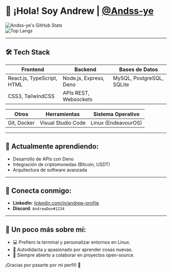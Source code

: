 # 👋 ¡Hola! Soy Andrew | [@Andss-ye](https://github.com/Andss-ye)

![Andss-ye's GitHub Stats](https://github-readme-stats.vercel.app/api?username=Andss-ye&show_icons=true&theme=radical)  
![Top Langs](https://github-readme-stats.vercel.app/api/top-langs/?username=Andss-ye&layout=compact&theme=radical)

---

## 🛠️ Tech Stack

<div align="center">

| **Frontend**                | **Backend**           | **Bases de Datos**      |
|-----------------------------|-----------------------|-------------------------|
| React.js, TypeScript, HTML  | Node.js, Express, Deno | MySQL, PostgreSQL, SQLite |
| CSS3, TailwindCSS           | APIs REST, Websockets |                         |

| **Otros**                   | **Herramientas**      | **Sistema Operativo**   |
|-----------------------------|-----------------------|-------------------------|
| Git, Docker                 | Visual Studio Code    | Linux (EndeavourOS)     |

</div>

---

## 🌱 Actualmente aprendiendo:
- Desarrollo de APIs con Deno  
- Integración de criptomonedas (Bitcoin, USDT)  
- Arquitectura de software avanzada  

---

## 💼 Conecta conmigo:
- **LinkedIn**: [linkedin.com/in/andrew-profile](https://linkedin.com/in/andrew-profile)  
- **Discord**: `AndrewDev#1234`  

---

## 💬 Un poco más sobre mí:
- 💻 Prefiero la terminal y personalizar entornos en Linux.  
- 🚀 Autodidacta y apasionado por aprender cosas nuevas.  
- 🤝 Siempre abierto a colaborar en proyectos open-source.  

¡Gracias por pasarte por mi perfil! 🌟

